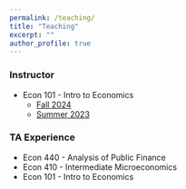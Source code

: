 ```yaml
---
permalink: /teaching/
title: "Teaching"
excerpt: ""
author_profile: true
---
```


### Instructor
- Econ 101 - Intro to Economics 
    - [Fall 2024](https://econ.unc.edu/wp-content/uploads/sites/38/2023/08/ECON_101_003_A_2239.pdf)
    - [Summer 2023](https://econ.unc.edu/wp-content/uploads/sites/38/2023/06/ECON_101_002_SS2_2234.pdf)


### TA Experience
- Econ 440 - Analysis of Public Finance
- Econ 410 - Intermediate Microeconomics
- Econ 101 - Intro to Economics
